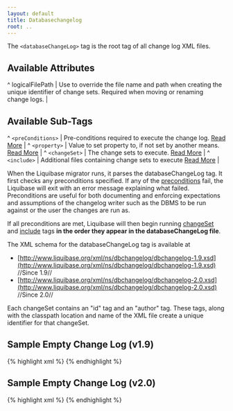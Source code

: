 ```yaml
---
layout: default
title: Databasechangelog
root: ..
---
```


The `<databaseChangeLog>` tag is the root tag of all change log XML files.

## Available Attributes ##

^ logicalFilePath  | Use to override the file name and path when creating the unique identifier of change sets. Required when moving or renaming change logs.  |




## Available Sub-Tags ##

^ `<preConditions>`  | Pre-conditions required to execute the change log. [Read More](preconditions.html)  |
^ `<property>`  | Value to set property to, if not set by another means. [Read More](changelog_parameters.html)  |
^ `<changeSet>`  | The change sets to execute. [Read More](changeset.html)  |
^ `<include>`  | Additional files containing change sets to execute [Read More](include.html)  |

When the Liquibase migrator runs, it parses the databaseChangeLog tag. It first checks any preconditions specified. If any of the [preconditions](preconditions.html) fail, the Liquibase will exit with an error message explaining what failed. Preconditions are useful for both documenting and enforcing expectations and assumptions of the changelog writer such as the DBMS to be run against or the user the changes are run as.

If all preconditions are met, Liquibase will then begin running [changeSet](changeSet.html) and [include](include.html) tags **in the order they appear in the databaseChangeLog file**.

The XML schema for the databaseChangeLog tag is available at
  * [http://www.liquibase.org/xml/ns/dbchangelog/dbchangelog-1.9.xsd](http://www.liquibase.org/xml/ns/dbchangelog/dbchangelog-1.9.xsd) //Since 1.9//
  * [http://www.liquibase.org/xml/ns/dbchangelog/dbchangelog-2.0.xsd](http://www.liquibase.org/xml/ns/dbchangelog/dbchangelog-2.0.xsd) //Since 2.0//

Each changeSet contains an "id" tag and an "author" tag. These tags, along with the classpath location and name of the XML file create a unique identifier for that changeSet.



## Sample Empty Change Log (v1.9) ##

{% highlight xml %}
<databaseChangeLog
        xmlns="http://www.liquibase.org/xml/ns/dbchangelog/1.9"
        xmlns:xsi="http://www.w3.org/2001/XMLSchema-instance"
        xsi:schemaLocation="http://www.liquibase.org/xml/ns/dbchangelog/1.9
        http://www.liquibase.org/xml/ns/dbchangelog/dbchangelog-1.9.xsd">
</databaseChangeLog>
{% endhighlight %}

## Sample Empty Change Log (v2.0) ##

{% highlight xml %}
<databaseChangeLog
    xmlns="http://www.liquibase.org/xml/ns/dbchangelog"
    xmlns:xsi="http://www.w3.org/2001/XMLSchema-instance"
    xmlns:ext="http://www.liquibase.org/xml/ns/dbchangelog-ext"
    xsi:schemaLocation="http://www.liquibase.org/xml/ns/dbchangelog http://www.liquibase.org/xml/ns/dbchangelog/dbchangelog-2.0.xsd
    http://www.liquibase.org/xml/ns/dbchangelog-ext http://www.liquibase.org/xml/ns/dbchangelog/dbchangelog-ext.xsd">
</databaseChangeLog>
{% endhighlight %}
